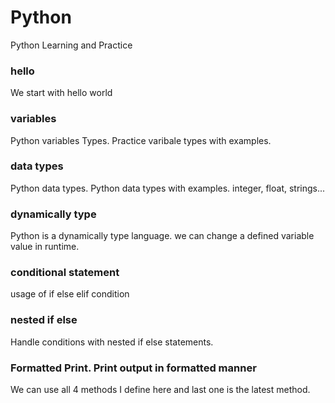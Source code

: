 # Python
Python Learning and Practice

### hello
We start with hello world

### variables
Python variables Types. Practice varibale types with examples.

### data types
Python data types. Python data types with examples. integer, float, strings...

### dynamically type
Python is a dynamically type language. we can change a defined variable value in runtime.

### conditional statement
usage of if else elif condition

### nested if else
Handle conditions with nested if else statements.

### Formatted Print. Print output in formatted manner
We can use all 4 methods I define here and last one is the latest method. 